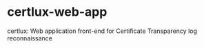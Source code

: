 # certlux-web-app
certlux: Web application front-end for Certificate Transparency log reconnaissance
